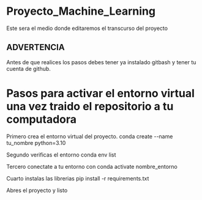 # Proyecto_Machine_Learning
Este sera el medio donde editaremos el transcurso del proyecto

## ADVERTENCIA
Antes de que realices los pasos debes tener ya instalado gitbash  y tener tu cuenta de github.




# Pasos para activar el entorno virtual una vez traido el repositorio a tu computadora
Primero crea el entorno virtual del proyecto.
conda create --name tu_nombre python=3.10

Segundo verificas el entorno
conda env list

Tercero conectate a tu entorno con 
conda activate nombre_entorno

Cuarto instalas las librerias 
pip install -r requirements.txt

Abres el proyecto y listo

